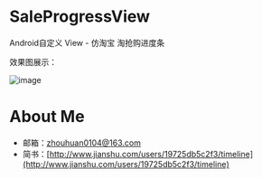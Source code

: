 # SaleProgressView
Android自定义 View - 仿淘宝 淘抢购进度条

效果图展示：

![image](https://github.com/zhlucky/SaleProgressView/blob/master/screenshots/preview.gif)

# About Me
* 邮箱：[zhouhuan0104@163.com](zhouhuan0104@163.com)
* 简书：[http://www.jianshu.com/users/19725db5c2f3/timeline](http://www.jianshu.com/users/19725db5c2f3/timeline)
